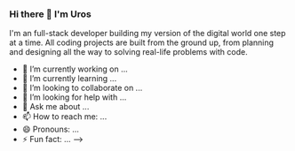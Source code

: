 ### Hi there 👋 I'm Uros

I'm an full-stack developer building my version of the digital world one step at a time. All coding projects are built from the ground up, from planning and designing all the way to solving real-life problems with code.

- 🔭 I’m currently working on ...
- 🌱 I’m currently learning ...
- 👯 I’m looking to collaborate on ...
- 🤔 I’m looking for help with ...
- 💬 Ask me about ...
- 📫 How to reach me: ...
- 😄 Pronouns: ...
- ⚡ Fun fact: ...
-->
